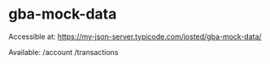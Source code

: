 # gba-mock-data

Accessible at:
https://my-json-server.typicode.com/josted/gba-mock-data/

Available:
/account
/transactions
